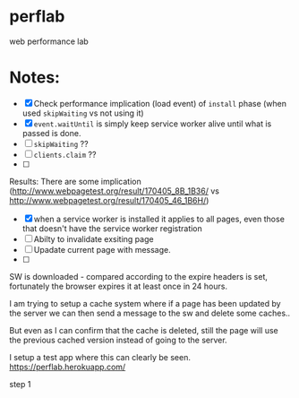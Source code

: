 # perflab
web performance lab
# Notes:
- [x] Check performance implication (load event) of `install` phase (when used `skipWaiting` vs not using it)
- [x] `event.waitUntil` is simply keep service worker alive until what is passed is done. 
- [ ] `skipWaiting` ??
- [ ] `clients.claim` ??
- [ ] 
Results: There are some implication (http://www.webpagetest.org/result/170405_8B_1B36/ vs http://www.webpagetest.org/result/170405_46_1B6H/)
- [x] when a service worker is installed it applies to all pages, even those that doesn't have the service worker registration 
- [ ] Abilty to invalidate exsiting page
- [ ] Upadate current page with message.
- [ ] 

SW is downloaded - compared according to the expire headers is set, fortunately the browser expires it at least once in 24 hours.



I am trying to setup a cache system where if a page has been updated by the server we can then send a message to the sw and delete some caches..

But even as I can confirm that the cache is deleted, still the page will use the previous cached version instead of going to the server.

I setup a test app where this can clearly be seen. 
https://perflab.herokuapp.com/

step 1

